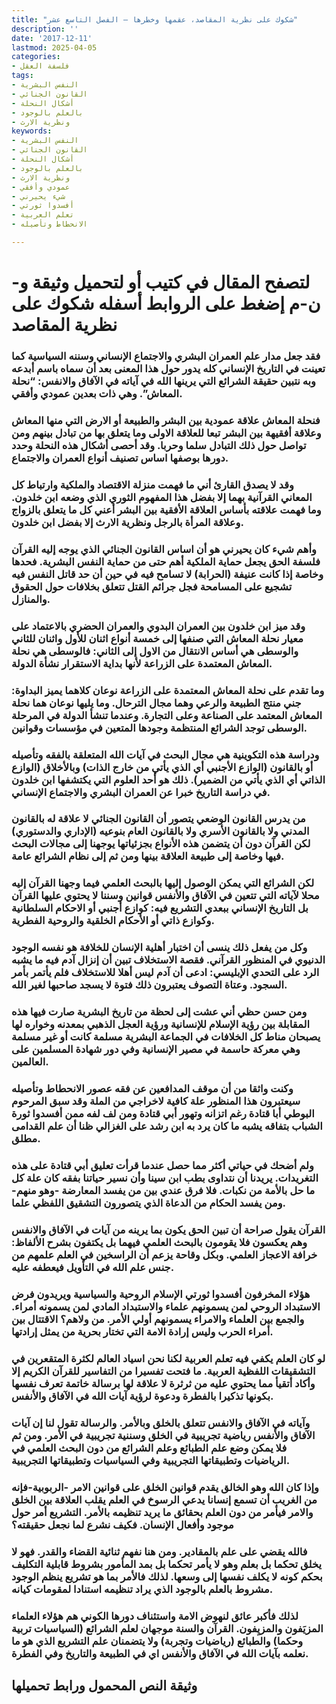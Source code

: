 ```yaml
---
title: "شكوك على نظرية المقاصد، عقمها وخطرها – الفصل التاسع عشر"
description: ''
date: '2017-12-11'
lastmod: 2025-04-05
categories:
- فلسفة العقل
tags:
- النفس البشرية
- القانون الجنائي
- أشكال النحلة
- بالعلم بالوجود
- ونظرية الارث
keywords:
- النفس البشرية
- القانون الجنائي
- أشكال النحلة
- بالعلم بالوجود
- ونظرية الارث
- عمودي وأفقي
- شيء يحيرني
- أفسدوا ثورتي
- تعلم العربية
- الانحطاط وتأصيله

---
```

# **لتصفح المقال في كتيب أو لتحميل وثيقة و-ن-م إضغط على الروابط أسفله** **شكوك على نظرية المقاصد**

### فقد جعل مدار علم العمران البشري والاجتماع الإنساني وسننه السياسية كما تعينت في التاريخ الإنساني كله يدور حول هذا المعنى بعد أن سماه باسم أبدعه وبه نتبين حقيقة الشرائع التي يرينها الله في آياته في الآفاق والانفس: “نحلة المعاش”. وهي ذات بعدين عمودي وأفقي.

### فنحلة المعاش علاقة عمودية بين البشر والطبيعة أو الارض التي منها المعاش وعلاقة أفقيهة بين البشر تبعا للعلاقة الاولى وما يتعلق بها من تبادل بينهم ومن تواصل حول ذلك التبادل سلما وحربا. وقد أحصى أشكال هذه النحلة وحدد دورها بوصفها اساس تصنيف أنواع العمران والاجتماع.

### وقد لا يصدق القارئ أني ما فهمت منزلة الاقتصاد والملكية وارتباط كل المعاني القرآنية بهما إلا بفضل هذا المفهوم الثوري الذي وضعه ابن خلدون. وما فهمت علاقته بأساس العلاقة الأفقية بين البشر أعني كل ما يتعلق بالزواج وعلاقة المرأة بالرجل ونظرية الارث إلا بفضل ابن خلدون.

### وأهم شيء كان يحيرني هو أن اساس القانون الجنائي الذي يوجه إليه القرآن فلسفة الحق يجعل حماية الملكية أهم حتى من حماية النفس البشرية. فحدها وخاصة إذا كانت عنيفة (الحرابة) لا تسامح فيه في حين أن حد قاتل النفس فيه تشجيع على المسامحة فجل جرائم القتل تتعلق بخلافات حول الحقوق والمنازل.

### وقد ميز ابن خلدون بين العمران البدوي والعمران الحضري بالاعتماد على معيار نحلة المعاش التي صنفها إلى خمسة أنواع اثنان للأول واثنان للثاني والوسطى هي أساس الانتقال من الاول إلى الثاني: فالوسطى هي نحلة المعاش المعتمدة على الزراعة لأنها بداية الاستقرار نشأة الدولة.

### وما تقدم على نحلة المعاش المعتمدة على الزراعة نوعان كلاهما يميز البداوة: جني منتج الطبيعة والرعي وهما مجال الترحال. وما يليها نوعان هما نحلة المعاش المعتمد على الصناعة وعلى التجارة. وعندما تنشأ الدولة في المرحلة الوسطى توجد الشرائع المنتظمة وجودها المتعين في مؤسسات وقوانين.

### ودراسة هذه التكوينية هي مجال البحث في آيات الله المتعلقة بالفقه وتأصيله أو بالقانون (الوازع الأجنبي أي الذي يأتي من خارج الذات) وبالأخلاق (الوازع الذاتي أي الذي يأتي من الضمير). ذلك هو أحد العلوم التي يكتشفها ابن خلدون في دراسة التاريخ خبرا عن العمران البشري والاجتماع الإنساني.

### من يدرس القانون الوضعي يتصور أن القانون الجنائي لا علاقة له بالقانون المدني ولا بالقانون الأسري ولا بالقانون العام بنوعيه (الإداري والدستوري) لكن القرآن دون أن يتضمن هذه الأنواع بجزئياتها يوجهنا إلى مجالات البحث فيها وخاصة إلى طبيعة العلاقة بينها ومن ثم إلى نظام الشرائع عامة.

### لكن الشرائع التي يمكن الوصول إليها بالبحث العلمي فيما وجهنا القرآن إليه محلا لآياته التي تتعين في الآفاق والأنفس قوانين وسننا لا يحتوي عليها القرآن بل التاريخ الإنساني ببعدي التشريع فيه: كوازع أجنبي أو الاحكام السلطانية وكوازع ذاتي أو الأحكام الخلقية والروحية الفطرية.

### وكل من يفعل ذلك ينسى أن اختبار أهلية الإنسان للخلافة هو نفسه الوجود الدنيوي في المنظور القرآني. فقصة الاستخلاف تبين أن إنزال آدم فيه ما يشبه الرد على التحدي الإبليسي: ادعى أن آدم ليس أهلا للاستخلاف فلم يأتمر بأمر السجود. وعتاة التصوف يعتبرون ذلك فتوة لا يسجد صاحبها لغير الله.

### ومن حسن حظي أني عشت إلى لحظة من تاريخ البشرية صارت فيها هذه المقابلة بين رؤية الإسلام للإنسانية ورؤية العجل الذهبي بمعدنه وخواره لها يصبحان مناط كل الخلافات في الجماعة البشرية مسلمة كانت أو غير مسلمة وهي معركة حاسمة في مصير الإنسانية وفي دور شهادة المسلمين على العالمين.

### وكنت واثقا من أن موقف المدافعين عن فقه عصور الانحطاط وتأصيله سيعتبرون هذا المنظور علة كافية لاخراجي من الملة وقد سبق المرحوم البوطي أبا قتادة رغم اتزانه وتهور أبي قتادة ومن لف لفه ممن أفسدوا ثورة الشباب بتفاقه يشبه ما كان يرد به ابن رشد على الغزالي ظنا أن علم القدامى مطلق.

### ولم أضحك في حياتي أكثر مما حصل عندما قرأت تعليق أبي قتادة على هذه التغريدات. يريدنا أن نتداوى بطب ابن سينا وأن نسير حياتنا بفقه كان علة كل ما حل بالأمة من نكبات. فلا فرق عندي بين من يفسد المعارضة -وهو منهم- ومن يفسد الحكام من الدعاة الذي يتصورون التشقيق اللفظي علما.

### القرآن يقول صراحة أن تبين الحق يكون بما يرينه من آيات في الآفاق والانفس وهم يعكسون فلا يقومون بالبحث العلمي فيهما بل يكتفون بشرح الألفاظ: خرافة الاعجاز العلمي. وبكل وقاحة يزعم أن الراسخين في العلم علمهم من جنس علم الله في التأويل فيعطفه عليه.

### هؤلاء المخرفون أفسدوا ثورتي الإسلام الروحية والسياسية ويريدون فرض الاستبداد الروحي لمن يسمونهم علماء والاستبداد المادي لمن يسمونه أمراء. والجمع بين العلماء والامراء يسمونهم أولي الأمر. من ولاهم؟ الاقتتال بين أمراء الحرب وليس إرادة الامة التي تختار بحرية من يمثل إرادتها.

### لو كان العلم يكفي فيه تعلم العربية لكنا نحن اسياد العالم لكثرة المتقعرين في التشقيقات اللفظية العربية. ما فتحت تفسيرا من التفاسير للقرآن الكريم إلا وأكاد أتقيأ مما يحتوي عليه من ثرثرة لا علاقة لها برسالة خاتمة تعرف نفسها بكونها تذكيرا بالفطرة ودعوة لرؤية آيات الله في الآفاق والأنفس.

### وآياته في الآفاق والانفس تتعلق بالخلق وبالأمر. والرسالة تقول لنا إن آيات الآفاق والأنفس رياضية تجريبية في الخلق وسننية تجريبية في الأمر. ومن ثم فلا يمكن وضع علم الطبائع وعلم الشرائع من دون البحث العلمي في الرياضيات وتطبيقاتها التجريبية وفي السياسيات وتطبيقاتها التجريبية.

### وإذا كان الله وهو الخالق يقدم قوانين الخلق على قوانين الامر -الربوبية-فإنه من الغريب أن تسمع إنسانا يدعي الرسوخ في العلم يقلب العلاقة بين الخلق والامر فيأمر من دون العلم بحقائق ما يريد تنظيمه بالأمر. التشريع أمر حول موجود وأفعال الإنسان. فكيف نشرع لما نجعل حقيقته؟

### فالله يقضي على علم بالمقادير. ومن هنا نفهم ثنائية القضاء والقدر. فهو لا يخلق تحكما بل بعلم وهو لا يأمر تحكما بل بمد المأمور بشروط قابلية التكليف بحكم كونه لا يكلف نفسها إلى وسعها. لذلك فالأمر بما هو تشريع ينظم الوجود مشروط بالعلم بالوجود الذي يراد تنظيمه استنادا لمقومات كيانه.

### لذلك فأكبر عائق لنهوض الامة واستئناف دورها الكوني هم هؤلاء العلماء المزيَفون والمزيِفون. القرآن والسنة موجهان لعلم الشرائع (السياسيات تربية وحكما) والطبائع (رياضيات وتجربة) ولا يتضمنان علم التشريع الذي هو ما نعلمه بآيات الله في الآفاق والأنفس اي في الطبيعة والتاريخ وفي الفطرة.

## وثيقة النص المحمول ورابط تحميلها

###
